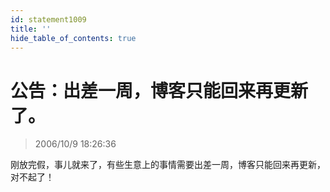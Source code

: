```yaml
---
id: statement1009
title: ''
hide_table_of_contents: true
---
```


# 公告：出差一周，博客只能回来再更新了。

> 2006/10/9 18:26:36

<div style={{color: '#FF0000', fontWeight: '500', fontSize: '24px', textAlign: 'left', lineHeight: '180%'}}>

刚放完假，事儿就来了，有些生意上的事情需要出差一周，博客只能回来再更新，对不起了！
</div>